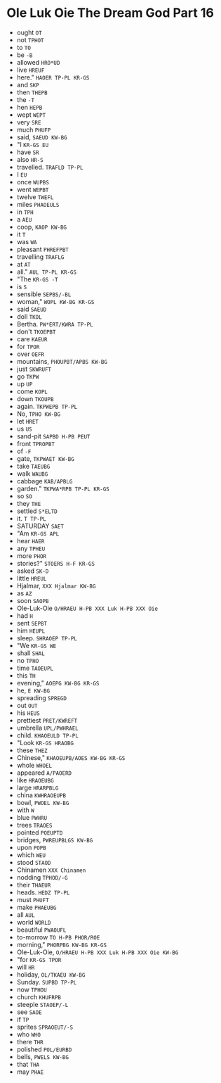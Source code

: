 # Ole Luk Oie The Dream God Part 16

* ought `OT`
* not `TPHOT`
* to `TO`
* be `-B`
* allowed `HRO*UD`
* live `HREUF`
* here." `HAOER TP-PL KR-GS`
* and `SKP`
* then `THEPB`
* the `-T`
* hen `HEPB`
* wept `WEPT`
* very `SRE`
* much `PHUFP`
* said, `SAEUD KW-BG`
* "I `KR-GS EU`
* have `SR`
* also `HR-S`
* travelled. `TRAFLD TP-PL`
* I `EU`
* once `WUPBS`
* went `WEPBT`
* twelve `TWEFL`
* miles `PHAOEULS`
* in `TPH`
* a `AEU`
* coop, `KAOP KW-BG`
* it `T`
* was `WA`
* pleasant `PHREFPBT`
* travelling `TRAFLG`
* at `AT`
* all." `AUL TP-PL KR-GS`
* "The `KR-GS -T`
* is `S`
* sensible `SEPBS/-BL`
* woman," `WOPL KW-BG KR-GS`
* said `SAEUD`
* doll `TKOL`
* Bertha. `PW*ERT/KWRA TP-PL`
* don't `TKOEPBT`
* care `KAEUR`
* for `TPOR`
* over `OEFR`
* mountains, `PHOUPBT/APBS KW-BG`
* just `SKWRUFT`
* go `TKPW`
* up `UP`
* come `KOPL`
* down `TKOUPB`
* again. `TKPWEPB TP-PL`
* No, `TPHO KW-BG`
* let `HRET`
* us `US`
* sand-pit `SAPBD H-PB PEUT`
* front `TPROPBT`
* of `-F`
* gate, `TKPWAET KW-BG`
* take `TAEUBG`
* walk `WAUBG`
* cabbage `KAB/APBLG`
* garden." `TKPWA*RPB TP-PL KR-GS`
* so `SO`
* they `THE`
* settled `S*ELTD`
* it. `T TP-PL`
* SATURDAY `SAET`
* "Am `KR-GS APL`
* hear `HAER`
* any `TPHEU`
* more `PHOR`
* stories?" `STOERS H-F KR-GS`
* asked `SK-D`
* little `HREUL`
* Hjalmar, `XXX Hjalmar KW-BG`
* as `AZ`
* soon `SAOPB`
* Ole-Luk-Oie `O/HRAEU H-PB XXX Luk H-PB XXX Oie`
* had `H`
* sent `SEPBT`
* him `HEUPL`
* sleep. `SHRAOEP TP-PL`
* "We `KR-GS WE`
* shall `SHAL`
* no `TPHO`
* time `TAOEUPL`
* this `TH`
* evening," `AOEPG KW-BG KR-GS`
* he, `E KW-BG`
* spreading `SPREGD`
* out `OUT`
* his `HEUS`
* prettiest `PRET/KWREFT`
* umbrella `UPL/PWHRAEL`
* child. `KHAOEULD TP-PL`
* "Look `KR-GS HRAOBG`
* these `THEZ`
* Chinese," `KHAOEUPB/AOES KW-BG KR-GS`
* whole `WHOEL`
* appeared `A/PAOERD`
* like `HRAOEUBG`
* large `HRARPBLG`
* china `KWHRAOEUPB`
* bowl, `PWOEL KW-BG`
* with `W`
* blue `PWHRU`
* trees `TRAOES`
* pointed `POEUPTD`
* bridges, `PWREUPBLGS KW-BG`
* upon `POPB`
* which `WEU`
* stood `STAOD`
* Chinamen `XXX Chinamen`
* nodding `TPHOD/-G`
* their `THAEUR`
* heads. `HEDZ TP-PL`
* must `PHUFT`
* make `PHAEUBG`
* all `AUL`
* world `WORLD`
* beautiful `PWAOUFL`
* to-morrow `TO H-PB PHOR/ROE`
* morning," `PHORPBG KW-BG KR-GS`
* Ole-Luk-Oie, `O/HRAEU H-PB XXX Luk H-PB XXX Oie KW-BG`
* "for `KR-GS TPOR`
* will `HR`
* holiday, `OL/TKAEU KW-BG`
* Sunday. `SUPBD TP-PL`
* now `TPHOU`
* church `KHUFRPB`
* steeple `STAOEP/-L`
* see `SAOE`
* if `TP`
* sprites `SPRAOEUT/-S`
* who `WHO`
* there `THR`
* polished `POL/EURBD`
* bells, `PWELS KW-BG`
* that `THA`
* may `PHAE`
